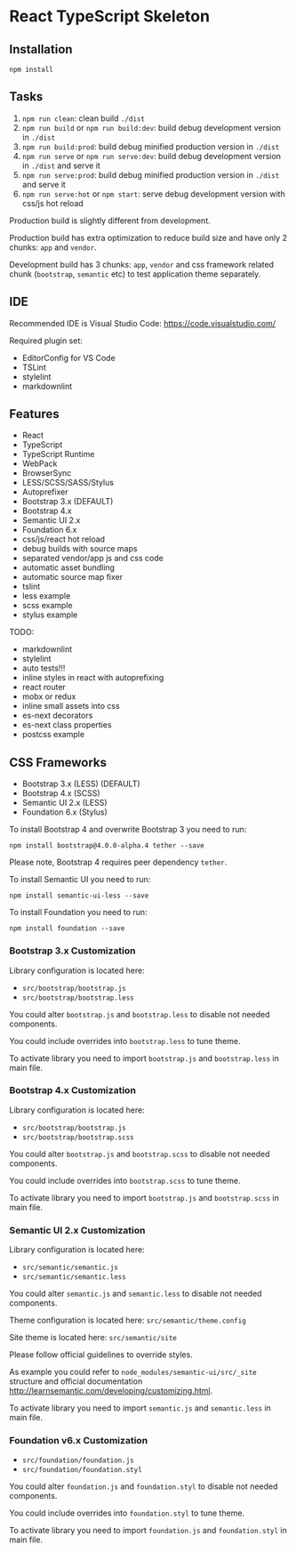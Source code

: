 # React TypeScript Skeleton #

## Installation ##

```shell
npm install
```

## Tasks ##

1. `npm run clean`: clean build `./dist`
2. `npm run build` or `npm run build:dev`: build debug development version in `./dist`
3. `npm run build:prod`: build debug minified production version in `./dist`
4. `npm run serve` or `npm run serve:dev`: build debug development version in `./dist` and serve it
5. `npm run serve:prod`: build debug minified production version in `./dist` and serve it
6. `npm run serve:hot` or `npm start`: serve debug development version with css/js hot reload

Production build is slightly different from development.

Production build has extra optimization to reduce build size and have only 2
chunks: `app` and `vendor`.

Development build has 3 chunks: `app`, `vendor` and css framework related chunk
(`bootstrap`, `semantic` etc) to test application theme separately.

## IDE ##

Recommended IDE is Visual Studio Code: <https://code.visualstudio.com/>

Required plugin set:

- EditorConfig for VS Code
- TSLint
- stylelint
- markdownlint

## Features ##

- React
- TypeScript
- TypeScript Runtime
- WebPack
- BrowserSync
- LESS/SCSS/SASS/Stylus
- Autoprefixer
- Bootstrap 3.x (DEFAULT)
- Bootstrap 4.x
- Semantic UI 2.x
- Foundation 6.x
- css/js/react hot reload
- debug builds with source maps
- separated vendor/app js and css code
- automatic asset bundling
- automatic source map fixer
- tslint
- less example
- scss example
- stylus example

TODO:

- markdownlint
- stylelint
- auto tests!!!
- inline styles in react with autoprefixing
- react router
- mobx or redux
- inline small assets into css
- es-next decorators
- es-next class properties
- postcss example

## CSS Frameworks ##

- Bootstrap 3.x (LESS) (DEFAULT)
- Bootstrap 4.x (SCSS)
- Semantic UI 2.x (LESS)
- Foundation 6.x (Stylus)

To install Bootstrap 4 and overwrite Bootstrap 3 you need to run:

```shell
npm install bootstrap@4.0.0-alpha.4 tether --save
```

Please note, Bootstrap 4 requires peer dependency `tether`.

To install Semantic UI you need to run:

```shell
npm install semantic-ui-less --save
```

To install Foundation you need to run:

```shell
npm install foundation --save
```

### Bootstrap 3.x Customization ###

Library configuration is located here:

- `src/bootstrap/bootstrap.js`
- `src/bootstrap/bootstrap.less`

You could alter `bootstrap.js` and `bootstrap.less` to disable not needed components.

You could include overrides into `bootstrap.less` to tune theme.

To activate library you need to import `bootstrap.js` and `bootstrap.less` in main file.

### Bootstrap 4.x Customization ###

Library configuration is located here:

- `src/bootstrap/bootstrap.js`
- `src/bootstrap/bootstrap.scss`

You could alter `bootstrap.js` and `bootstrap.scss` to disable not needed components.

You could include overrides into `bootstrap.scss` to tune theme.

To activate library you need to import `bootstrap.js` and `bootstrap.scss` in main file.

### Semantic UI 2.x Customization ###

Library configuration is located here:

- `src/semantic/semantic.js`
- `src/semantic/semantic.less`

You could alter `semantic.js` and `semantic.less` to disable not needed components.

Theme configuration is located here: `src/semantic/theme.config`

Site theme is located here: `src/semantic/site`

Please follow official guidelines to override styles.

As example you could refer to `node_modules/semantic-ui/src/_site` structure and official
documentation <http://learnsemantic.com/developing/customizing.html>.

To activate library you need to import `semantic.js` and `semantic.less` in main file.

### Foundation v6.x Customization ###

- `src/foundation/foundation.js`
- `src/foundation/foundation.styl`

You could alter `foundation.js` and `foundation.styl` to disable not needed components.

You could include overrides into `foundation.styl` to tune theme.

To activate library you need to import `foundation.js` and `foundation.styl` in main file.
